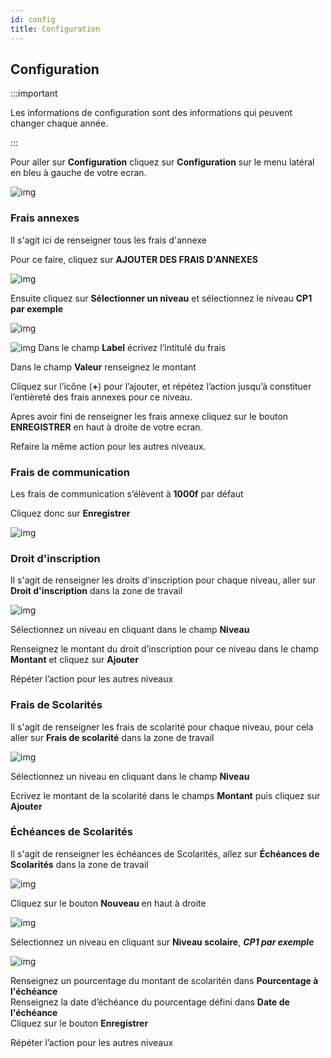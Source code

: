 ```yaml
---
id: config
title: Configuration
---
```


## Configuration

:::important

Les informations de configuration sont des informations qui peuvent changer chaque année.

:::

Pour aller sur **Configuration**  cliquez sur **Configuration** sur le menu latéral en bleu à gauche de votre ecran.

![img](../static/img/Administrateur/Configuration/Configuration.PNG)

### Frais annexes

Il s'agit ici de renseigner tous les frais d'annexe

Pour ce faire, cliquez sur **AJOUTER DES FRAIS D'ANNEXES**

![img](../static/img/Configuration/Ajout.PNG)

Ensuite cliquez sur **Sélectionner un niveau** et sélectionnez le niveau **CP1 par exemple**

![img](../static/img/Configuration/Ajout2.PNG)

![img](../static/img/Configuration/Ajout3.PNG)
Dans le champ **Label** écrivez l’intitulé du frais

Dans le champ **Valeur** renseignez le montant

Cliquez sur l’icône (**+**) pour l’ajouter, et répétez l’action jusqu’à constituer l’entièreté des frais annexes pour ce niveau.

Apres avoir fini de renseigner les frais annexe cliquez sur le bouton **ENREGISTRER** en haut à droite de votre ecran.

Refaire la même action pour les autres niveaux.

### Frais de communication

Les frais de communication s’élèvent à **1000f** par défaut

Cliquez donc sur **Enregistrer**

![img](../static/img/Configuration/frais.PNG)

### Droit d'inscription 

Il s'agit de renseigner les droits d'inscription pour chaque niveau, aller sur **Droit d'inscription** dans la zone de travail

![img](../static/img/Configuration/droitInscriptipon.PNG)

Sélectionnez un niveau en cliquant dans le champ **Niveau** 

Renseignez le montant du droit d’inscription pour ce niveau dans le champ **Montant** et cliquez sur **Ajouter**

Répéter l’action pour les autres niveaux

### Frais de Scolarités

Il s'agit de renseigner les frais de scolarité pour chaque niveau, pour cela aller sur **Frais de scolarité** dans la zone de travail

![img](../static/img/Configuration/fraisScolarite.PNG)

Sélectionnez un niveau en cliquant dans le champ **Niveau** 

Ecrivez le montant de la scolarité dans le champs **Montant** puis cliquez sur **Ajouter**

### Échéances de Scolarités

Il s'agit de renseigner les échéances de Scolarités, allez sur **Échéances de Scolarités** dans la zone de travail

![img](../static/img/Configuration/EScolarite1.PNG)

Cliquez sur le bouton **Nouveau** en haut à droite

![img](../static/img/Configuration/EScolarite2.PNG)

Sélectionnez un niveau en cliquant sur **Niveau scolaire**, ***CP1 par exemple***

![img](../static/img/Configuration/EScolarite3.PNG)

Renseignez un pourcentage du montant de scolaritén dans **Pourcentage à l'échéance** <br />
Renseignez la date d’échéance du pourcentage défini dans **Date de l'échéance** <br />
Cliquez sur le bouton **Enregistrer**

Répéter l’action pour les autres niveaux


